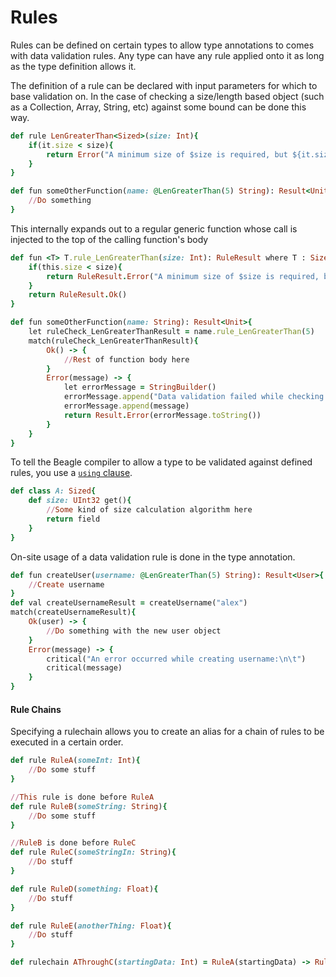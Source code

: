 # Rules
Rules can be defined on certain types to allow type annotations to comes with data validation rules. Any type can have any rule applied onto it as long as the type definition allows it.

The definition of a rule can be declared with input parameters for which to base validation on. In the case of checking a size/length based object (such as a Collection, Array, String, etc) against some bound can be done this way.
```ruby
def rule LenGreaterThan<Sized>(size: Int){
    if(it.size < size){
        return Error("A minimum size of $size is required, but ${it.size} was found.")
    }
}

def fun someOtherFunction(name: @LenGreaterThan(5) String): Result<Unit>{
    //Do something
}
```
This internally expands out to a regular generic function whose call is injected to the top of the calling function's body
```ruby
def fun <T> T.rule_LenGreaterThan(size: Int): RuleResult where T : Sized{
    if(this.size < size){
        return RuleResult.Error("A minimum size of $size is required, but ${it.size} was found.")
    }
    return RuleResult.Ok()
}

def fun someOtherFunction(name: String): Result<Unit>{
    let ruleCheck_LenGreaterThanResult = name.rule_LenGreaterThan(5)
    match(ruleCheck_LenGreaterThanResult){
        Ok() -> {
            //Rest of function body here
        }
        Error(message) -> {
            let errorMessage = StringBuilder()
            errorMessage.append("Data validation failed while checking LenGreaterThan on String object `name`:\n\t")
            errorMessage.append(message)
            return Result.Error(errorMessage.toString())
        }
    }
}
```
To tell the Beagle compiler to allow a type to be validated against defined rules, you use a [`using` clause](USING_CLAUSES.md#Using-Rules).
```ruby
def class A: Sized{
    def size: UInt32 get(){
        //Some kind of size calculation algorithm here
        return field
    }
}
```
On-site usage of a data validation rule is done in the type annotation.
```ruby
def fun createUser(username: @LenGreaterThan(5) String): Result<User>{
    //Create username
}
def val createUsernameResult = createUsername("alex")
match(createUsernameResult){
    Ok(user) -> {
        //Do something with the new user object
    }
    Error(message) -> {
        critical("An error occurred while creating username:\n\t")
        critical(message)
    }
}
```

#### Rule Chains
Specifying a rulechain allows you to create an alias for a chain of rules to be executed in a certain order.

```ruby
def rule RuleA(someInt: Int){
    //Do some stuff
}

//This rule is done before RuleA
def rule RuleB(someString: String){
    //Do some stuff
}

//RuleB is done before RuleC
def rule RuleC(someStringIn: String){
    //Do stuff
}

def rule RuleD(something: Float){
    //Do stuff
}

def rule RuleE(anotherThing: Float){
    //Do stuff
}

def rulechain AThroughC(startingData: Int) = RuleA(startingData) -> RuleB(startingData.toString()) -> RuleC(startingData.toString())
```
